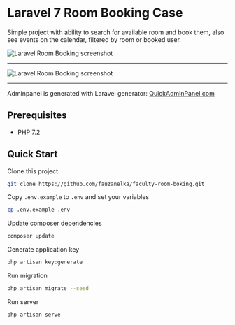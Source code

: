 # Laravel 7 Room Booking Case

Simple project with ability to search for available room and book them, also see events on the calendar, filtered by room or booked user.

![Laravel Room Booking screenshot](https://quickadminpanel.com/blog/wp-content/uploads/2020/04/Screen-Shot-2020-04-11-at-9.22.39-PM.png)

---

![Laravel Room Booking screenshot](https://quickadminpanel.com/blog/wp-content/uploads/2020/04/Screen-Shot-2020-04-11-at-9.26.46-PM.png)

---

Adminpanel is generated with Laravel generator: [QuickAdminPanel.com](https://quickadminpanel.com)

## Prerequisites

- PHP 7.2

## Quick Start

Clone this project

```bash
git clone https://github.com/fauzanelka/faculty-room-boking.git
```

Copy `.env.example` to `.env` and set your variables

```bash
cp .env.example .env
```

Update composer dependencies

```bash
composer update
```

Generate application key

```bash
php artisan key:generate
```

Run migration

```bash
php artisan migrate --seed
```

Run server

```bash
php artisan serve
```
